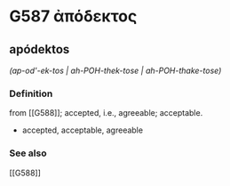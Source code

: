 # G587 ἀπόδεκτος

## apódektos

_(ap-od'-ek-tos | ah-POH-thek-tose | ah-POH-thake-tose)_

### Definition

from [[G588]]; accepted, i.e., agreeable; acceptable.

- accepted, acceptable, agreeable

### See also

[[G588]]

